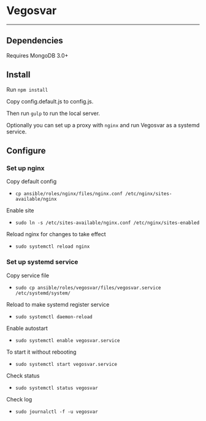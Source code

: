 # Vegosvar
---

## Dependencies

Requires MongoDB 3.0+

## Install
Run `npm install`

Copy config.default.js to config.js.

Then run ``gulp`` to run the local server. 

Optionally you can set up a proxy with `nginx` and run Vegosvar as a systemd service.

## Configure

### Set up nginx

Copy default config

* `cp ansible/roles/nginx/files/nginx.conf /etc/nginx/sites-available/nginx`

Enable site

* `sudo ln -s /etc/sites-available/nginx.conf /etc/nginx/sites-enabled`

Reload nginx for changes to take effect

* `sudo systemctl reload nginx`

### Set up systemd service

Copy service file

* `sudo cp ansible/roles/vegosvar/files/vegosvar.service /etc/systemd/system/`

Reload to make systemd register service

* `sudo systemctl daemon-reload`

Enable autostart

* `sudo systemctl enable vegosvar.service`

To start it without rebooting
* `sudo systemctl start vegosvar.service`

Check status
* `sudo systemctl status vegosvar`

Check log
* `sudo journalctl -f -u vegosvar`